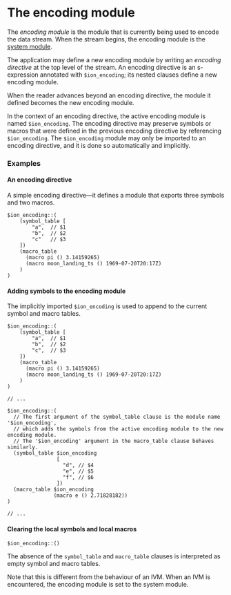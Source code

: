 # The encoding module

The _encoding module_ is the module that is currently being used to encode the data stream. 
When the stream begins, the encoding module is the [system module](system_module.md).

The application may define a new encoding module by writing an _encoding directive_ at the top level of the stream. 
An encoding directive is an s-expression annotated with `$ion_encoding`; its nested clauses define a new encoding module.

When the reader advances beyond an encoding directive, the module it defined becomes the new encoding module.

In the context of an encoding directive, the active encoding module is named `$ion_encoding`.
The encoding directive may preserve symbols or macros that were defined in the previous encoding directive by referencing `$ion_encoding`.
The `$ion_encoding` module may only be imported to an encoding directive, and it is done so automatically and implicitly.

### Examples

#### An encoding directive
A simple encoding directive—it defines a module that exports three symbols and two macros.
```ion
$ion_encoding::(
    (symbol_table [
        "a",  // $1
        "b",  // $2
        "c"   // $3
    ])
    (macro_table
      (macro pi () 3.14159265)
      (macro moon_landing_ts () 1969-07-20T20:17Z)
    )
)
```

#### Adding symbols to the encoding module
The implicitly imported `$ion_encoding` is used to append to the current symbol and macro tables.

```ion
$ion_encoding::(
    (symbol_table [
        "a",  // $1
        "b",  // $2
        "c",  // $3
    ])
    (macro_table
      (macro pi () 3.14159265)
      (macro moon_landing_ts () 1969-07-20T20:17Z)
    )
)

// ...

$ion_encoding::(
  // The first argument of the symbol_table clause is the module name '$ion_encoding',
  // which adds the symbols from the active encoding module to the new encoding module.
  // The '$ion_encoding' argument in the macro_table clause behaves similarly.
  (symbol_table $ion_encoding 
                [
                  "d", // $4
                  "e", // $5
                  "f", // $6
                ])
  (macro_table $ion_encoding
               (macro e () 2.71828182))
)

// ...
```

#### Clearing the local symbols and local macros
```ion
$ion_encoding::()
```
The absence of the `symbol_table` and `macro_table` clauses is interpreted as empty symbol and macro tables.

Note that this is different from the behaviour of an IVM. 
When an IVM is encountered, the encoding module is set to the system module.

